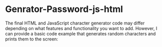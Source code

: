 # Genrator-Password-js-html

The final HTML and JavaScript character generator code may differ depending on what features and functionality you want to add. However, I can provide a basic code example that generates random characters and prints them to the screen:
